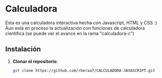 # Calculadora

Esta es una calculadora interactiva hecha con Javascript, HTML y CSS :)
Aun está en proceso la actualización con funciones de calculadora cientifica (se puede ver el avance en la rama "calculadora-c")

## Instalación

1. **Clonar el repositorio**:
   ```bash
   git clone https://github.com/rberaa7/CALCULADORA-JAVASCRIPT.git
